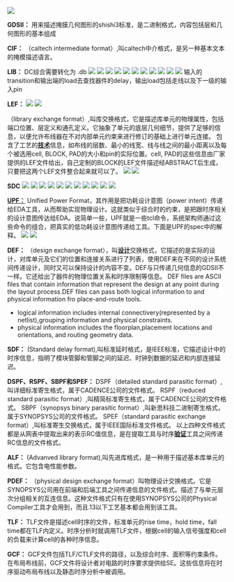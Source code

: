 ![](IC设计常用文件及格式介绍.assets\23495115-95081fde63eb8108.png)

**GDSII：**
用来描述掩膜几何图形的shishi3标准，是二进制格式，内容包括层和几何图形的基本组成

**CIF：**
（caltech intermediate format）,叫caltech中介格式，是另一种基本文本的掩模描述语言。

**LIB：**
DC综合需要转化为 .db
![](IC设计常用文件及格式介绍.assets\23495115-ead17146052bae92.png)
![](IC设计常用文件及格式介绍.assets\23495115-d86fcd51fd83ccf6.png)
![](IC设计常用文件及格式介绍.assets\23495115-87fb9f5a030a19f7.png)
![](IC设计常用文件及格式介绍.assets\23495115-f19c4890f08376e2.png)
![](IC设计常用文件及格式介绍.assets\23495115-18c428e3d9425a6b.png)
![](IC设计常用文件及格式介绍.assets\23495115-4b111ade6ecdcd2b.png)
![](IC设计常用文件及格式介绍.assets\23495115-b2e550900166e2dc.png)
![](IC设计常用文件及格式介绍.assets\23495115-17bb7ecb971a1c49.png)
![](IC设计常用文件及格式介绍.assets\23495115-f50d90422bd33cfe.png)
![](IC设计常用文件及格式介绍.assets\23495115-9a2deda36cfabc37.png)
![](IC设计常用文件及格式介绍.assets\23495115-aaee07fe09de9e05.png)
输入的transition和输出端的load去查找器件的delay，输出load包括走线以及下一级的输入pin


**LEF：**
![](IC设计常用文件及格式介绍.assets\23495115-39dbcf25e1ade35d.png)
![](IC设计常用文件及格式介绍.assets\23495115-01e0bc100002918e.png)

（library exchange format）,叫库交换格式，它是描述库单元的物理属性，包括端口位置、层定义和通孔定义。它抽象了单元的底层几何细节，提供了足够的信息，以便允许布线器在不对内部单元约束来进行修订的基础上进行单元连接。
包含了工艺的[**技术**](http://aax1985.spaces.eepw.com.cn/articles/article/item/30504)信息，如布线的层数、最小的线宽、线与线之间的最小距离以及每个被选用cell, BLOCK, PAD的大小和pin的实际位置。cell, PAD的这些信息由厂家提供的LEF文件给出，自己定制的BLOCK的LEF文件描述经ABSTRACT后生成，只要把这两个LEF文件整合起来就可以了。
![](IC设计常用文件及格式介绍.assets\23495115-0487afb8979ec70a.png)
![](IC设计常用文件及格式介绍.assets\23495115-21568a8d32646e3f.png)


**SDC**
![](IC设计常用文件及格式介绍.assets\23495115-1250f5f7dfc58813.png)
![](IC设计常用文件及格式介绍.assets\23495115-49a18ca4e6374f23.png)
![](IC设计常用文件及格式介绍.assets\23495115-103e9fcd1197cf09.png)
![](IC设计常用文件及格式介绍.assets\23495115-645ddeb7b3a9ca12.png)
![](IC设计常用文件及格式介绍.assets\23495115-01a6c1c71ea462fc.png)
![](IC设计常用文件及格式介绍.assets\23495115-20eec1cea2335f50.png)
![](IC设计常用文件及格式介绍.assets\23495115-126fa167ce89420a.png)
![](IC设计常用文件及格式介绍.assets\23495115-5d1d3a621d14d3aa.png)
![](IC设计常用文件及格式介绍.assets\23495115-015197966547a789.png)
![](IC设计常用文件及格式介绍.assets\23495115-c4feea6fc3a03746.png)
![](IC设计常用文件及格式介绍.assets\23495115-b9988096f9e35d47.png)


[**UPF：**](https://aijishu.com/a/1060000000210678)
Unified Power Format，其作用是把功耗设计意图（power intent）传递给EDA工具，从而帮助实现物理设计。这就类似于综合时的约束，是把跟时序相关的设计意图传达给EDA。说简单一些，UPF就是一些tcl命令，系统架构师通过这些命令的组合，把真实的低功耗设计意图传递给工具。下面是UPF的spec中的解释。
![](IC设计常用文件及格式介绍.assets\23495115-079a40d9ea684321.png)
![](IC设计常用文件及格式介绍.assets\23495115-d065d1db3ddb9863.png)


**DEF：**
（design exchange format），叫[**设计**](http://aax1985.spaces.eepw.com.cn/articles/article/item/30504)交换格式，它描述的是实际的设计，对库单元及它们的位置和连接关系进行了列表，使用DEF来在不同的设计系统间传递设计，同时又可以保持设计的内容不变。DEF与只传递几何信息的GDSII不一样。它还给出了器件的物理位置关系和时序限制等信息。
DEF files are ASCII files that contain information that represent the design at any point during the layout process.DEF files can pass both logical information to and physical information fro place-and-route tools.
 * logical information includes internal connectivery(represented by a netlist),grouping information and physical constraints.
 * physical information includes the floorplan,placement locations and orientations, and routing geometry data.

**SDF：**
     (Standard delay format),叫标准延时格式，是IEEE标准，它描述设计中的时序信息，指明了模块管脚和管脚之间的延迟、时钟到数据的延迟和内部连接延迟。

**DSPF、RSPF、SBPF和SPEF：**
DSPF（detailed standard parasitic format）,叫详细标准寄生格式，属于CADENCE公司的文件格式。
RSPF（reduced standard parasitic format）,叫精简标准寄生格式，属于CADENCE公司的文件格式。
SBPF（synopsys binary parasitic format）,叫新思科技二进制寄生格式，属于SYNOPSYS公司的文件格式。
SPEF（standard parasitic exchange format）,叫标准寄生交换格式，属于IEEE国际标准文件格式。
以上四种文件格式都是从网表中提取出来的表示RC值信息，是在提取工具与时序[**验证**](http://aax1985.spaces.eepw.com.cn/articles/article/item/30504)工具之间传递RC信息的文件格式。

**ALF：**
(Advanved library format),叫先进库格式，是一种用于描述基本库单元的格式。它包含电性能参数。

**PDEF：**
（physical design exchange format）叫物理设计交换格式。它是SYNOPSYS公司用在前端和后端工具之间传递信息的文件格式。描述了与单元层次分组相关的互连信息。这种文件格式只有在使用SYNOPSYS公司的Physical Compiler工具才会用到，而且.13以下工艺基本都会用到该工具。

**TLF：**
TLF文件是描述cell时序的文件，标准单元的rise time，hold time，fall time都在TLF内定义。时序分析时就调用TLF文件，根据cell的输入信号强度和cell的负载来计算cell的各种时序信息。

**GCF：**
GCF文件包括TLF/CTLF文件的路径，以及综合时序、面积等约束条件。在布局布线前，GCF文件将设计者对电路的时序要求提供给SE。这些信息将在时序驱动布局布线以及静态时序分析中被调用。
